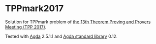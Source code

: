 # TPPmark2017

Solution for TPPmark problem of [the 13th Theorem Proving and Provers Meeting (TPP 2017)](https://aigarashi.github.io/TPP2017/).

Tested with [Agda](http://wiki.portal.chalmers.se/agda/pmwiki.php) 2.5.1.1 and [Agda standard library](http://wiki.portal.chalmers.se/agda/pmwiki.php?n=Libraries.StandardLibrary) 0.12.
